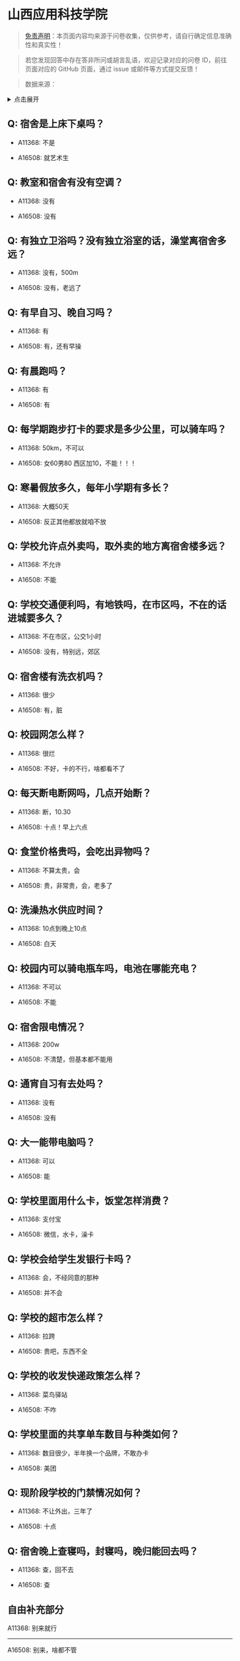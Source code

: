 # 山西应用科技学院

> [免责声明](https://colleges.chat/#_3)：本页面内容均来源于问卷收集，仅供参考，请自行确定信息准确性和真实性！

> 若您发现回答中存在答非所问或胡言乱语，欢迎记录对应的问卷 ID，前往页面对应的 GitHub 页面，通过 issue 或邮件等方式提交反馈！

> 数据来源：

<details><summary>点击展开</summary>
<ul>
<li>A11368: 匿名 (2022 年 06 月)</li>
<li>A16508: 匿名 (2022 年 12 月)</li>
</ul>
</details>

## Q: 宿舍是上床下桌吗？

- A11368: 不是

- A16508: 就艺术生

## Q: 教室和宿舍有没有空调？

- A11368: 没有

- A16508: 没有

## Q: 有独立卫浴吗？没有独立浴室的话，澡堂离宿舍多远？

- A11368: 没有，500m

- A16508: 没有，老远了

## Q: 有早自习、晚自习吗？

- A11368: 有

- A16508: 有，还有早操

## Q: 有晨跑吗？

- A11368: 有

- A16508: 有

## Q: 每学期跑步打卡的要求是多少公里，可以骑车吗？

- A11368: 50km，不可以

- A16508: 女60男80 西区加10，不能！！！

## Q: 寒暑假放多久，每年小学期有多长？

- A11368: 大概50天

- A16508: 反正其他都放就咱不放

## Q: 学校允许点外卖吗，取外卖的地方离宿舍楼多远？

- A11368: 不允许

- A16508: 不能

## Q: 学校交通便利吗，有地铁吗，在市区吗，不在的话进城要多久？

- A11368: 不在市区，公交1小时

- A16508: 没有，特别远，郊区

## Q: 宿舍楼有洗衣机吗？

- A11368: 很少

- A16508: 有，脏

## Q: 校园网怎么样？

- A11368: 很烂

- A16508: 不好，卡的不行，啥都看不了

## Q: 每天断电断网吗，几点开始断？

- A11368: 断，10.30

- A16508: 十点！早上六点

## Q: 食堂价格贵吗，会吃出异物吗？

- A11368: 不算太贵，会

- A16508: 贵，非常贵，会，老多了

## Q: 洗澡热水供应时间？

- A11368: 10点到晚上10点

- A16508: 白天

## Q: 校园内可以骑电瓶车吗，电池在哪能充电？

- A11368: 不可以

- A16508: 不能

## Q: 宿舍限电情况？

- A11368: 200w

- A16508: 不清楚，但基本都不能用

## Q: 通宵自习有去处吗？

- A11368: 没有

- A16508: 没有

## Q: 大一能带电脑吗？

- A11368: 可以

- A16508: 能

## Q: 学校里面用什么卡，饭堂怎样消费？

- A11368: 支付宝

- A16508: 微信，水卡，澡卡

## Q: 学校会给学生发银行卡吗？

- A11368: 会，不经同意的那种

- A16508: 并不会

## Q: 学校的超市怎么样？

- A11368: 拉跨

- A16508: 贵吧，东西不全

## Q: 学校的收发快递政策怎么样？

- A11368: 菜鸟驿站

- A16508: 不咋

## Q: 学校里面的共享单车数目与种类如何？

- A11368: 数目很少，半年换一个品牌，不敢办卡

- A16508: 美团

## Q: 现阶段学校的门禁情况如何？

- A11368: 不让外出，三年了

- A16508: 十点

## Q: 宿舍晚上查寝吗，封寝吗，晚归能回去吗？

- A11368: 查，回不去

- A16508: 查

## 自由补充部分

A11368: 别来就行

***

A16508: 别来，啥都不管